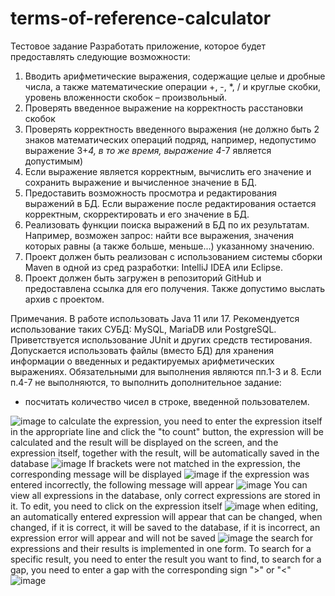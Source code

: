 # terms-of-reference-calculator
Тестовое задание 
Разработать приложение, которое будет предоставлять следующие
возможности:
1. Вводить арифметические выражения, содержащие целые и дробные
числа, а также математические операции +, -, *, / и круглые скобки,
уровень вложенности скобок – произвольный.
2. Проверять введенное выражение на корректность расстановки скобок
3. Проверять корректность введенного выражения (не должно быть 2
знаков математических операций подряд, например, недопустимо
выражение 3+*4, в то же время, выражение 4*-7 является
допустимым)
4. Если выражение является корректным, вычислить его значение и
сохранить выражение и вычисленное значение в БД.
5. Предоставить возможность просмотра и редактирования выражений в
БД. Если выражение после редактирования остается корректным,
скорректировать и его значение в БД.
6. Реализовать функции поиска выражений в БД по их результатам.
Например, возможен запрос: найти все выражения, значения которых
равны (а также больше, меньше...) указанному значению.
7. Проект должен быть реализован с использованием системы сборки
Maven в одной из сред разработки: IntelliJ IDEA или Eclipse.
8. Проект должен быть загружен в репозиторий GitHub и предоставлена
ссылка для его получения. Также допустимо выслать архив с
проектом.

Примечания.
В работе использовать Java 11 или 17.
Рекомендуется использование таких СУБД: MySQL, MariaDB или
PostgreSQL.
Приветствуется использование JUnit и других средств тестирования.
Допускается использовать файлы (вместо БД) для хранения информации о
введенных и редактируемых арифметических выражениях.
Обязательными для выполнения являются пп.1-3 и 8. Если п.4-7 не
выполняются, то выполнить дополнительное задание:
- посчитать количество чисел в строке, введенной пользователем.

![image](https://user-images.githubusercontent.com/66881230/164686634-84007e0b-11ec-4d88-bfbc-19440067dfc2.png)
to calculate the expression, you need to enter the expression itself in the appropriate line and click the "to count" button, the expression will be calculated and the result will be displayed on the screen, and the expression itself, together with the result, will be automatically saved in the database
![image](https://user-images.githubusercontent.com/66881230/164687407-00e5259e-e0e8-48e9-b1e8-56191f57ca33.png)
If brackets were not matched in the expression, the corresponding message will be displayed
![image](https://user-images.githubusercontent.com/66881230/164688047-48e3108a-a30e-4f24-87b9-8b60726d1617.png)
if the expression was entered incorrectly, the following message will appear
![image](https://user-images.githubusercontent.com/66881230/164688397-b63b043e-b1a5-4b2e-b8c1-c0c49729abb8.png)
You can view all expressions in the database, only correct expressions are stored in it. To edit, you need to click on the expression itself
![image](https://user-images.githubusercontent.com/66881230/164689065-bfb998c0-0c91-4392-b5a3-11640a018356.png)
when editing, an automatically entered expression will appear that can be changed, when changed, if it is correct, it will be saved to the database, if it is incorrect, an expression error will appear and will not be saved
![image](https://user-images.githubusercontent.com/66881230/164689515-4b612390-a4bf-431f-b566-786045a7d434.png)
the search for expressions and their results is implemented in one form. To search for a specific result, you need to enter the result you want to find, to search for a gap, you need to enter a gap with the corresponding sign ">" or "<"
![image](https://user-images.githubusercontent.com/66881230/164689961-a73cfbe4-6212-4946-b8b2-1b229152bf68.png)


